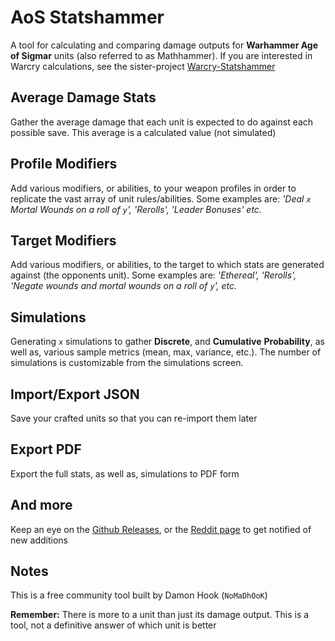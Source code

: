 # AoS Statshammer

A tool for calculating and comparing damage outputs for
**Warhammer Age of Sigmar** units (also referred to as Mathhammer).
If you are interested in Warcry calculations, see the sister-project [Warcry-Statshammer](https://warcry-statshammer.damonhook.com)

## Average Damage Stats

Gather the average damage that each unit is expected to do against each possible save. This average is a calculated value (not simulated)

## Profile Modifiers

Add various modifiers, or abilities, to your weapon profiles in order to replicate the vast array of unit rules/abilities.
Some examples are: *'Deal `x` Mortal Wounds on a roll of `y`', 'Rerolls', 'Leader Bonuses' etc.*

## Target Modifiers

Add various modifiers, or abilities, to the target to which stats are generated against (the opponents unit).
Some examples are: *'Ethereal', 'Rerolls', 'Negate wounds and mortal wounds on a roll of `y`', etc.*

## Simulations

Generating `x` simulations to gather **Discrete**, and **Cumulative** **Probability**, as well as, various sample metrics (mean, max, variance, etc.).
The number of simulations is customizable from the simulations screen.

## Import/Export JSON

Save your crafted units so that you can re-import them later

## Export PDF

Export the full stats, as well as, simulations to PDF form

## And more

Keep an eye on the [Github Releases](https://github.com/damonhook/aos-statshammer/releases), or the [Reddit page](https://www.reddit.com/r/AoSStatshammer) to get notified of new additions

## Notes

This is a free community tool built by Damon Hook (`NoMaDhOoK`)

**Remember:** There is more to a unit than just its damage output. This is a tool, not a definitive answer of which unit is better
